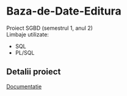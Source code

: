 # Baza-de-Date-Editura
Proiect SGBD (semestrul 1, anul 2)  
Limbaje utilizate:
* SQL
* PL/SQL

## Detalii proiect
[Documentatie](https://github.com/vladanghelache/Baza-de-Date-Editura/blob/main/Documentatie.docx)

